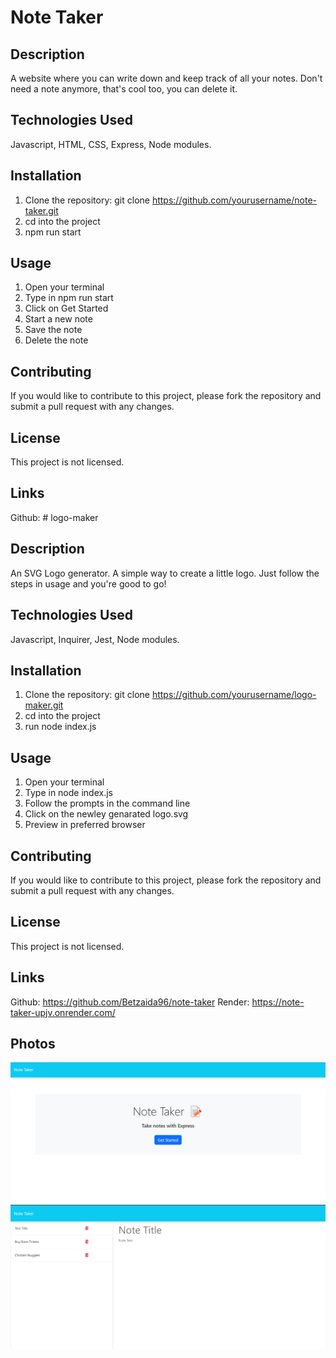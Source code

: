 # Note Taker

## Description
A website where you can write down and keep track of all your notes. Don't need a note anymore, that's cool too, you can delete it.

## Technologies Used
Javascript, HTML, CSS, Express, Node modules.

## Installation
1. Clone the repository: git clone https://github.com/yourusername/note-taker.git
2. cd into the project
3. npm run start

## Usage
1. Open your terminal
2. Type in npm run start
3. Click on Get Started
4. Start a new note
5. Save the note
6. Delete the note

## Contributing
If you would like to contribute to this project, please fork the repository and submit a pull request with any changes.

## License
This project is not licensed.

## Links
Github: # logo-maker

## Description
An SVG Logo generator. A simple way to create a little logo. Just follow the steps in usage and you're good to go!

## Technologies Used
Javascript, Inquirer, Jest, Node modules.

## Installation
1. Clone the repository: git clone https://github.com/yourusername/logo-maker.git
2. cd into the project
3. run node index.js

## Usage
1. Open your terminal
2. Type in node index.js
3. Follow the prompts in the command line
4. Click on the newley genarated logo.svg
5. Preview in preferred browser

## Contributing
If you would like to contribute to this project, please fork the repository and submit a pull request with any changes.

## License
This project is not licensed.

## Links
Github: https://github.com/Betzaida96/note-taker
Render: https://note-taker-upjv.onrender.com/

## Photos
![Note Taker homepage](image.png)
![Note Taker page](image-1.png)

